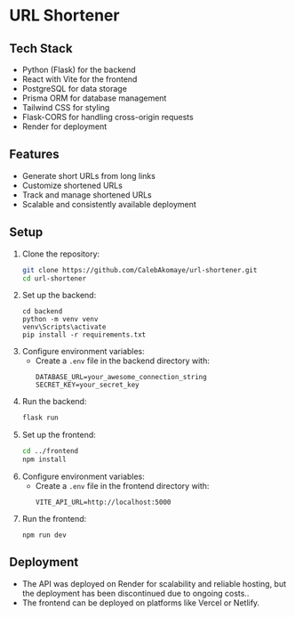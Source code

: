# URL Shortener

## Tech Stack

- Python (Flask) for the backend
- React with Vite for the frontend
- PostgreSQL for data storage
- Prisma ORM for database management
- Tailwind CSS for styling
- Flask-CORS for handling cross-origin requests
- Render for deployment

## Features

- Generate short URLs from long links
- Customize shortened URLs
- Track and manage shortened URLs
- Scalable and consistently available deployment

## Setup

1. Clone the repository:
   ```sh
   git clone https://github.com/CalebAkomaye/url-shortener.git
   cd url-shortener
   ```
2. Set up the backend:
   ```
   cd backend
   python -m venv venv
   venv\Scripts\activate
   pip install -r requirements.txt
   ```
3. Configure environment variables:
   - Create a `.env` file in the backend directory with:
     ```
     DATABASE_URL=your_awesome_connection_string
     SECRET_KEY=your_secret_key
     ```
4. Run the backend:
   ```sh
   flask run
   ```
5. Set up the frontend:
   ```sh
   cd ../frontend
   npm install
   ```
6. Configure environment variables:
   - Create a `.env` file in the frontend directory with:
     ```
     VITE_API_URL=http://localhost:5000
     ```
7. Run the frontend:
   ```
   npm run dev
   ```

## Deployment

- The API was deployed on Render for scalability and reliable hosting, but the deployment has been discontinued due to ongoing costs..
- The frontend can be deployed on platforms like Vercel or Netlify.
